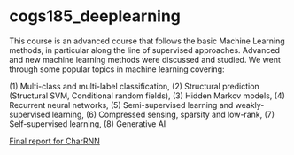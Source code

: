 # cogs185_deeplearning

This course is an advanced course that follows the basic Machine Learning methods, in particular along the line of supervised approaches. Advanced and new machine learning methods were discussed and studied. We went through some popular topics in machine learning covering:

(1) Multi-class  and multi-label classification, (2) Structural prediction (Structural SVM, Conditional random fields), (3) Hidden Markov models, (4) Recurrent neural networks, (5) Semi-supervised learning and weakly-supervised learning, (6) Compressed sensing, sparsity and low-rank, (7) Self-supervised learning, (8) Generative AI

[Final report for CharRNN](https://github.com/Cocodayow/cogs185_deeplearning/blob/main/cogs185_finalproj/cogs185finalreport.pdf)

